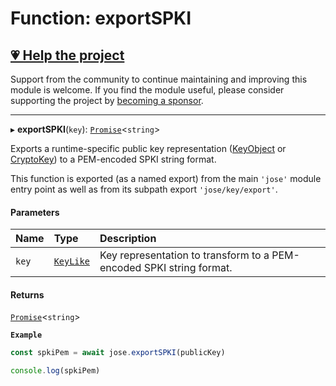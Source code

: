 # Function: exportSPKI

## [💗 Help the project](https://github.com/sponsors/panva)

Support from the community to continue maintaining and improving this module is welcome. If you find the module useful, please consider supporting the project by [becoming a sponsor](https://github.com/sponsors/panva).

---

▸ **exportSPKI**(`key`): [`Promise`]( https://developer.mozilla.org/docs/Web/JavaScript/Reference/Global_Objects/Promise )\<`string`\>

Exports a runtime-specific public key representation ([KeyObject](https://nodejs.org/api/crypto.html#class-keyobject) or [CryptoKey](https://developer.mozilla.org/docs/Web/API/CryptoKey)) to
a PEM-encoded SPKI string format.

This function is exported (as a named export) from the main `'jose'` module entry point as well
as from its subpath export `'jose/key/export'`.

#### Parameters

| Name | Type | Description |
| :------ | :------ | :------ |
| `key` | [`KeyLike`](../types/types.KeyLike.md) | Key representation to transform to a PEM-encoded SPKI string format. |

#### Returns

[`Promise`]( https://developer.mozilla.org/docs/Web/JavaScript/Reference/Global_Objects/Promise )\<`string`\>

**`Example`**

```js
const spkiPem = await jose.exportSPKI(publicKey)

console.log(spkiPem)
```
